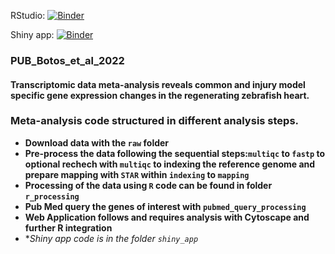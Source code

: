 RStudio: [![Binder](https://mybinder.org/badge_logo.svg)](https://mybinder.org/v2/gh/MercaderLabAnatomy/PUB_Botos_et_al_2022_shinyapp_binder/HEAD?urlpath=rstudio)

Shiny app: [![Binder](https://mybinder.org/badge_logo.svg)](https://mybinder.org/v2/gh/MercaderLabAnatomy/PUB_Botos_et_al_2022_shinyapp_binder/HEAD?urlpath=shiny/bus-dashboard/)




### PUB_Botos_et_al_2022
#### Transcriptomic data meta-analysis reveals common and injury model specific gene expression changes in the regenerating zebrafish heart.

### **Meta-analysis code structured in different analysis steps.**

* **Download data with the `raw` folder**
* **Pre-process the data following the sequential steps:`multiqc` to `fastp` to optional rechech with `multiqc` to indexing the reference genome and prepare mapping with `STAR` within `indexing` to `mapping`**
* **Processing of the data using `R` code can be found in folder `r_processing`**
* **Pub Med query the genes of interest with `pubmed_query_processing`**
* **Web Application follows and requires analysis with Cytoscape and further R integration**
* **Shiny app code is in the folder `shiny_app`*
